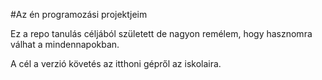 #Az én programozási projektjeim

Ez a repo tanulás céljából született de nagyon remélem, hogy hasznomra válhat a mindennapokban.

A cél a verzió követés az itthoni gépről az iskolaira.
